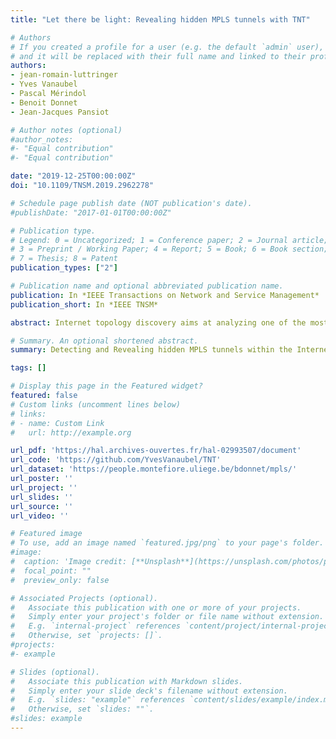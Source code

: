 ```yaml
---
title: "Let there be light: Revealing hidden MPLS tunnels with TNT"

# Authors
# If you created a profile for a user (e.g. the default `admin` user), write the username (folder name) here 
# and it will be replaced with their full name and linked to their profile.
authors:
- jean-romain-luttringer
- Yves Vanaubel
- Pascal Mérindol
- Benoit Donnet
- Jean-Jacques Pansiot

# Author notes (optional)
#author_notes:
#- "Equal contribution"
#- "Equal contribution"

date: "2019-12-25T00:00:00Z"
doi: "10.1109/TNSM.2019.2962278"

# Schedule page publish date (NOT publication's date).
#publishDate: "2017-01-01T00:00:00Z"

# Publication type.
# Legend: 0 = Uncategorized; 1 = Conference paper; 2 = Journal article;
# 3 = Preprint / Working Paper; 4 = Report; 5 = Book; 6 = Book section;
# 7 = Thesis; 8 = Patent
publication_types: ["2"]

# Publication name and optional abbreviated publication name.
publication: In *IEEE Transactions on Network and Service Management*
publication_short: In *IEEE TNSM*

abstract: Internet topology discovery aims at analyzing one of the most complex distributed systems currently deployed. Usually, it relies on measurement campaigns using hop-limited probes sent with traceroute. However, this probing tool comes with several limits. In particular, some MPLS clouds might obfuscate collected traces. The resulting Internet maps, their inferred properties, and the graph models are thus incomplete and inaccurate. In this paper, we introduce TNT (Trace the Naughty Tunnels), an extension to Paris traceroute for revealing, or at least detect, all MPLS tunnels along a path. First, along with traceroute and ping probes, TNT looks for hints indicating the presence of hidden tunnels. Those hints are peculiar patterns in the resulting output, e.g., significant TTL shifts or duplicate IP addresses. Second, if those hints trigger alarms, TNT launches additional dedicated probing for possibly revealing hidden tunnels. We use GNS3 to reproduce, verify, and understand the limits and capabilities of TNT in a controlled environment. We also calibrate the thresholds at which alarms are triggered through a dedicated measurement campaign. Finally, we deploy TNT on the Archipelago platform and provide a quantified classification of MPLS configurations. All our results, including the data, the code, and the GNS3 experiments, are fully and publicly available.

# Summary. An optional shortened abstract.
summary: Detecting and Revealing hidden MPLS tunnels within the Internet.

tags: []

# Display this page in the Featured widget?
featured: false
# Custom links (uncomment lines below)
# links:
# - name: Custom Link
#   url: http://example.org

url_pdf: 'https://hal.archives-ouvertes.fr/hal-02993507/document'
url_code: 'https://github.com/YvesVanaubel/TNT'
url_dataset: 'https://people.montefiore.uliege.be/bdonnet/mpls/'
url_poster: ''
url_project: ''
url_slides: ''
url_source: ''
url_video: ''

# Featured image
# To use, add an image named `featured.jpg/png` to your page's folder. 
#image:
#  caption: 'Image credit: [**Unsplash**](https://unsplash.com/photos/pLCdAaMFLTE)'
#  focal_point: ""
#  preview_only: false

# Associated Projects (optional).
#   Associate this publication with one or more of your projects.
#   Simply enter your project's folder or file name without extension.
#   E.g. `internal-project` references `content/project/internal-project/index.md`.
#   Otherwise, set `projects: []`.
#projects:
#- example

# Slides (optional).
#   Associate this publication with Markdown slides.
#   Simply enter your slide deck's filename without extension.
#   E.g. `slides: "example"` references `content/slides/example/index.md`.
#   Otherwise, set `slides: ""`.
#slides: example
---
```


